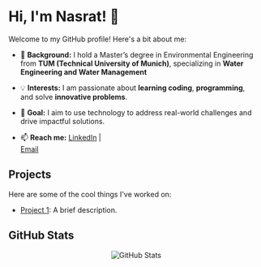 # Hi, I'm Nasrat! 👋

Welcome to my GitHub profile! Here's a bit about me:

- 🌱 **Background:** I hold a Master’s degree in Environmental Engineering  
  from **TUM (Technical University of Munich)**, specializing in **Water Engineering and Water Management**  

- 💡 **Interests:** I am passionate about **learning coding**, **programming**,  
  and solve **innovative problems**.
- 🚀 **Goal:** I aim to use technology to address real-world challenges and  
  drive impactful solutions.
- 📫 **Reach me:** [LinkedIn](https://www.linkedin.com/in/nasratmaiwand/) |  
  [Email](mailto:nasratmaiwand@gmail.com)

## Projects

Here are some of the cool things I've worked on:

- [Project 1](https://github.com/nasratmn/project1): A brief description.

## GitHub Stats

<!-- markdownlint-disable MD033 -->
<div align="center">
  <img src="https://github-readme-stats.vercel.app/api?username=nasratmn&show_icons=true&theme=radical" alt="GitHub Stats">
</div>
<!-- markdownlint-enable MD033 -->
